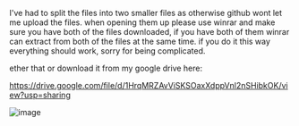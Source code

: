 I've had to split the files into two smaller files as otherwise github wont let me upload the files. when opening them up please use winrar and make sure you have both of the files downloaded, if you have both of them winrar can extract from both of the files at the same time. if you do it this way everything should work, sorry for being complicated.

 
ether that or download it from my google drive here:

https://drive.google.com/file/d/1HrqMRZAvViSKSOaxXdppVnl2nSHibkOK/view?usp=sharing

![image](https://github.com/BassBoostedDuck/VRC-Venchine-Mechine/assets/69443247/64a03a2b-86bb-4b78-9d99-fc7cf7d79da4)
